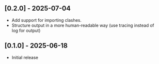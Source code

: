 ## [0.2.0] - 2025-07-04

- Add support for importing clashes.
- Structure output in a more human-readable way (use tracing instead of log for
  output)

## [0.1.0] - 2025-06-18

- Initial release
